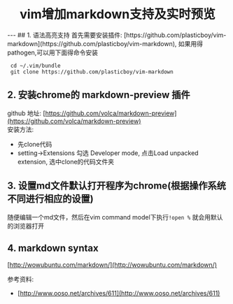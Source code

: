 <h1 style="text-align:center;">vim增加markdown支持及实时预览</h1>
---
## 1. 语法高亮支持  
首先需要安装插件: [https://github.com/plasticboy/vim-markdown](https://github.com/plasticboy/vim-markdown), 如果用得pathogen,可以用下面得命令安装  

     cd ~/.vim/bundle  
     git clone https://github.com/plasticboy/vim-markdown  

## 2. 安装chrome的 markdown-preview 插件  
github 地址: [https://github.com/volca/markdown-preview](https://github.com/volca/markdown-preview)  
安装方法:   

- 先clone代码  
- setting->Extensions 勾选 Developer mode, 点击Load unpacked extension, 选中clone的代码文件夹  
## 3. 设置md文件默认打开程序为chrome(根据操作系统不同进行相应的设置)

随便编辑一个md文件，然后在vim command model下执行`!open %` 就会用默认的浏览器打开  
## 4. markdown syntax     
[http://wowubuntu.com/markdown/](http://wowubuntu.com/markdown/)  

参考资料:  

- [http://www.ooso.net/archives/611](http://www.ooso.net/archives/611)   
